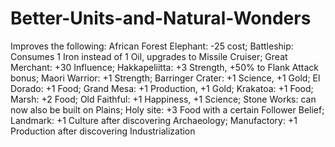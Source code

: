 # Better-Units-and-Natural-Wonders
Improves the following: 
African Forest Elephant: -25 cost;
Battleship: Consumes 1 Iron instead of 1 Oil, upgrades to Missile Cruiser; 
Great Merchant: +30 Influence;
Hakkapeliitta: +3 Strength, +50% to Flank Attack bonus; 
Maori Warrior: +1 Strength;
Barringer Crater: +1 Science, +1 Gold;
El Dorado: +1 Food;
Grand Mesa: +1 Production, +1 Gold;
Krakatoa: +1 Food;
Marsh: +2 Food;
Old Faithful: +1 Happiness, +1 Science; 
Stone Works: can now also be built on Plains;
Holy site: +3 Food with a certain Follower Belief;
Landmark: +1 Culture after discovering Archaeology;
Manufactory: +1 Production after discovering Industrialization
